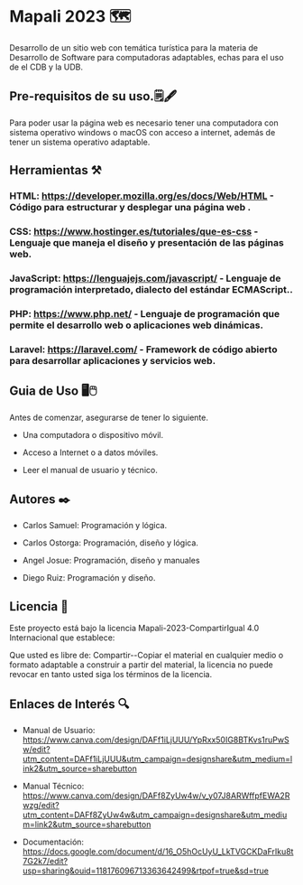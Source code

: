 # Mapali 2023 🗺️

Desarrollo de un sitio web con temática turística para la materia de Desarrollo de Software para computadoras adaptables, echas para el uso de el CDB y la UDB.

## Pre-requisitos de su uso.🗒️🖋️
Para poder usar la página web es necesario tener una computadora con sistema operativo windows o macOS con acceso a internet, además de tener un sistema operativo adaptable.

## Herramientas ⚒️

### HTML: https://developer.mozilla.org/es/docs/Web/HTML - Código para estructurar y desplegar una página web .
### CSS: https://www.hostinger.es/tutoriales/que-es-css - Lenguaje que maneja el diseño y presentación de las páginas web.
### JavaScript: https://lenguajejs.com/javascript/ - Lenguaje de programación interpretado, dialecto del estándar ECMAScript..
### PHP: https://www.php.net/ - Lenguaje de programación que permite el desarrollo web o aplicaciones web dinámicas.
### Laravel: https://laravel.com/ - Framework de código abierto para desarrollar aplicaciones y servicios web.

## Guia de Uso 🖥️🖱️

Antes de comenzar, asegurarse de tener lo siguiente.

+ Una computadora o dispositivo móvil.

+ Acceso a Internet o a datos móviles.

+ Leer el manual de usuario y técnico.

## Autores ✒️

+ Carlos Samuel: Programación y lógica.

+ Carlos Ostorga: Programación, diseño y lógica.

+ Angel Josue: Programación, diseño y manuales

+ Diego Ruiz: Programación y diseño.

## Licencia 🪪

Este proyecto está bajo la licencia Mapali-2023-CompartirIgual 4.0 Internacional que establece:

Que usted es libre de: Compartir--Copiar el material en cualquier medio o formato adaptable a construir a partir del material, la licencia no puede revocar en tanto usted siga los términos de la licencia.

## Enlaces de Interés 🔍

+ Manual de Usuario: https://www.canva.com/design/DAFf1iLjUUU/YpRxx50IG8BTKvs1ruPwSw/edit?utm_content=DAFf1iLjUUU&utm_campaign=designshare&utm_medium=link2&utm_source=sharebutton

+ Manual Técnico: https://www.canva.com/design/DAFf8ZyUw4w/v_y07J8ARWffpfEWA2Rwzg/edit?utm_content=DAFf8ZyUw4w&utm_campaign=designshare&utm_medium=link2&utm_source=sharebutton

+ Documentación: https://docs.google.com/document/d/16_O5hOcUyU_LkTVGCKDaFrIku8t7G2k7/edit?usp=sharing&ouid=118176096713363642499&rtpof=true&sd=true
